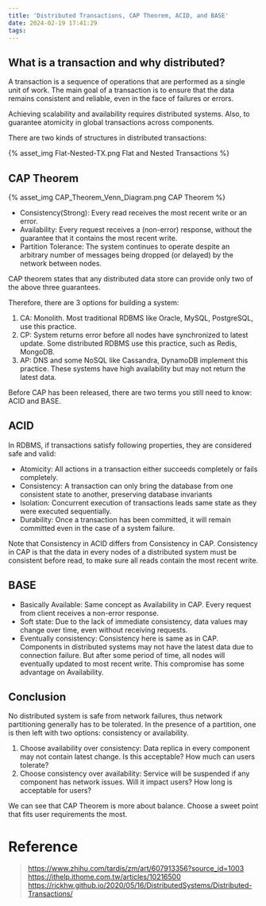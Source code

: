 ```yaml
---
title: 'Distributed Transactions, CAP Theorem, ACID, and BASE'
date: 2024-02-19 17:41:29
tags:
---
```



## What is a transaction and why distributed?

A transaction is a sequence of operations that are performed as a single unit of work. The main goal of a transaction is to ensure that the data remains consistent and reliable, even in the face of failures or errors.

Achieving scalability and availability requires distributed systems. Also, to guarantee atomicity in global transactions across components.

There are two kinds of structures in distributed transactions:

{% asset_img Flat-Nested-TX.png Flat and Nested Transactions %}


<!-- more -->

## CAP Theorem

{% asset_img CAP_Theorem_Venn_Diagram.png CAP Theorem %}

+ Consistency(Strong): Every read receives the most recent write or an error.
+ Availability: Every request receives a (non-error) response, without the guarantee that it contains the most recent write.
+ Partition Tolerance: The system continues to operate despite an arbitrary number of messages being dropped (or delayed) by the network between nodes.

CAP theorem states that any distributed data store can provide only two of the above three guarantees.

Therefore, there are 3 options for building a system:
1. CA: Monolith. Most traditional RDBMS like Oracle, MySQL, PostgreSQL, use this practice.
2. CP: System returns error before all nodes have synchronized to latest update. Some distributed RDBMS use this practice, such as Redis, MongoDB.
3. AP: DNS and some NoSQL like Cassandra, DynamoDB implement this practice. These systems have high availability but may not return the latest data.

Before CAP has been released, there are two terms you still need to know: ACID and BASE.

## ACID

In RDBMS, if transactions satisfy following properties, they are considered safe and valid:

+ Atomicity: All actions in a transaction either succeeds completely or fails completely.
+ Consistency: A transaction can only bring the database from one consistent state to another, preserving database invariants
+ Isolation: Concurrent execution of transactions leads same state as they were executed sequentially.
+ Durability: Once a transaction has been committed, it will remain committed even in the case of a system failure.

Note that Consistency in ACID differs from Consistency in CAP.
Consistency in CAP is that the data in every nodes of a distributed system must be consistent before read, to make sure all reads contain the most recent write.


## BASE

+ Basically Available: Same concept as Availability in CAP. Every request from client receives a non-error response.
+ Soft state: Due to the lack of immediate consistency, data values may change over time, even without receiving requests.
+ Eventually consistency: Consistency here is same as in CAP. Components in distributed systems may not have the latest data due to connection failure. But after some period of time, all nodes will eventually updated to most recent write. This compromise has some advantage on Availability.

## Conclusion

No distributed system is safe from network failures, thus network partitioning generally has to be tolerated. In the presence of a partition, one is then left with two options: consistency or availability.
1. Choose availability over consistency: Data replica in every component may not contain latest change. Is this acceptable? How much can users tolerate?
2. Choose consistency over availability: Service will be suspended if any component has network issues. Will it impact users? How long is acceptable for users?

We can see that CAP Theorem is more about balance. Choose a sweet point that fits user requirements the most.

# Reference
> https://www.zhihu.com/tardis/zm/art/607913356?source_id=1003
> https://ithelp.ithome.com.tw/articles/10216500
> https://rickhw.github.io/2020/05/16/DistributedSystems/Distributed-Transactions/